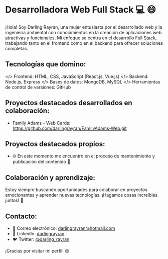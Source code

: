 # Desarrolladora Web Full Stack 💻 😄

¡Hola! Soy Darling Rayran, una mujer entusiasta por el desarrollado web  y la ingenieria ambiental con conocimientos en la creación de aplicaciones web atractivas y funcionales. Mi enfoque se centra en el desarrollo Full Stack, trabajando tanto en el frontend como en el backend para ofrecer soluciones completas.

## Tecnologías que domino:


</>  Frontend: HTML, CSS, JavaScript (React.js, Vue.js)
</>  Backend: Node.js, Express
</>  Bases de datos: MongoDB, MySQL
</>  Herramientas de control de versiones: GitHub

## Proyectos destacados desarrollados en colaboración:

- Family Adams - Web Cards: https://github.com/darlingrayran/FamilyAdams-Web.git

## Proyectos destacados propios:
- 🌐 En este momento me encuentro en el proceso de mantenimiento y publicación del contenido 🚀

## Colaboración y aprendizaje:

Estoy siempre buscando oportunidades para colaborar en proyectos emocionantes y aprender nuevas tecnologías. ¡Hagamos cosas increíbles juntos! 🚀

## Contacto:

- 📧 Correo electrónico: darlingrayran@hotmail.com
- 🔗 LinkedIn: [darlingrayran](https://www.linkedin.com/in/darlingrayran)
- 🐦 Twitter: [@darling_rayran](https://twitter.com/darling_rayran)

¡Gracias por visitar mi perfil! 😊

